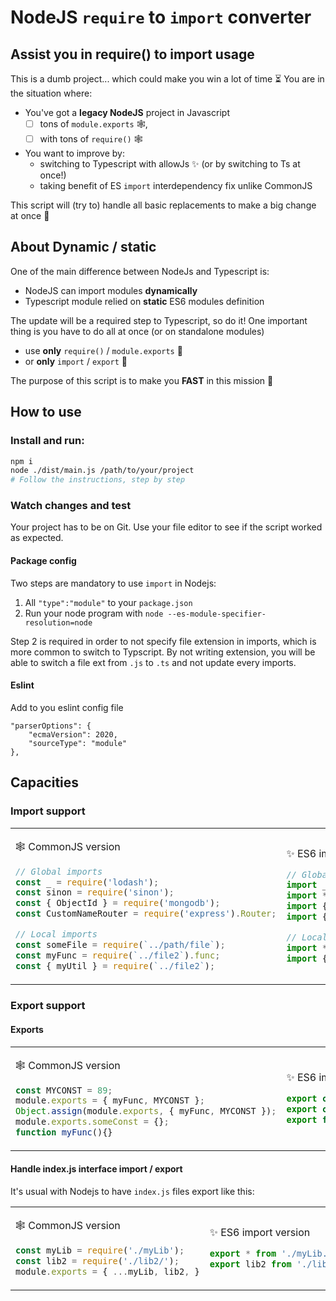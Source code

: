 # NodeJS `require` to `import` converter 

## Assist you in require() to import usage
This is a dumb project... which could make you win a lot of time ⏳
You are in the situation where:
 - You've got a **legacy NodeJS** project in Javascript
   - [ ] tons of `module.exports` 🕸,
   - [ ] with tons of `require()` 🕸

 - You want to improve by:
   - switching to Typescript with allowJs ✨ (or by switching to Ts at once!)
   - taking benefit of ES `import` interdependency fix unlike CommonJS

This script will (try to) handle all basic replacements to make a big change at once 🚀

## About Dynamic / static
One of the main difference between NodeJs and Typescript is:
- NodeJS can import modules **dynamically**
- Typescript module relied on **static** ES6 modules definition

The update will be a required step to Typescript, so do it!
One important thing is you have to do all at once (or on standalone modules)

- use **only** `require()` / `module.exports` 🚫
- or **only** `import` / `export` 🚫

The purpose of this script is to make you **FAST** in this mission 🚀

## How to use
### Install and run:
```bash
npm i
node ./dist/main.js /path/to/your/project
# Follow the instructions, step by step
```

### Watch changes and test
Your project has to be on Git. Use your file editor to see if the script worked as expected.

#### Package config

Two steps are mandatory to use `import` in Nodejs:
1. All `"type":"module"` to your `package.json`
2. Run your node program with `node --es-module-specifier-resolution=node`

Step 2 is required in order to not specify file extension in imports, which is more common to switch to Typscript.
By not writing extension, you will be able to switch a file ext from `.js` to `.ts` and not update every imports.


#### Eslint
Add to you eslint config file
```
"parserOptions": {
    "ecmaVersion": 2020,
    "sourceType": "module"
},
```


## Capacities
### Import support

<table>
 <tr>
  <td>

🕸 CommonJS version
```javascript
// Global imports
const _ = require('lodash');
const sinon = require('sinon');
const { ObjectId } = require('mongodb');
const CustomNameRouter = require('express').Router;

// Local imports
const someFile = require(`../path/file`);
const myFunc = require(`../file2`).func;
const { myUtil } = require(`../file2`);

```

   </td>
   <td>

   
✨ ES6 import version
```javascript
// Global imports
import _ from 'lodash';
import * as sinon from 'sinon';
import { ObjectId } from 'mongodb';
import { Router as CustomNameRouter } from 'express';

// Local imports
import * as someFile from "../path/file.js";
import { func as myFunc, myUtil } from "../file2.js";

```

     
   </td>
 </tr>
</table>

### Export support

#### Exports


<table>
 <tr>
  <td>

🕸 CommonJS version
```javascript
const MYCONST = 89;
module.exports = { myFunc, MYCONST };
Object.assign(module.exports, { myFunc, MYCONST });
module.exports.someConst = {};
function myFunc(){}
```

   </td>
   <td>
    
✨ ES6 import version
```javascript
export const MYCONST = 89;
export const someConst = {};
export function myFunc(){}
```

   </td>
 </tr>
</table>


#### Handle index.js interface import / export
It's usual with Nodejs to have `index.js` files export like this:


<table>
 <tr>
  <td>

🕸 CommonJS version
```javascript
const myLib = require('./myLib');
const lib2 = require('./lib2/');
module.exports = { ...myLib, lib2, }
```

   </td>
   <td>

✨ ES6 import version
```javascript
export * from './myLib.js';
export lib2 from './lib2/index.js';
```

   </td>
 </tr>
</table>




